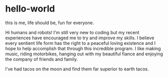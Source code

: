 # hello-world
this is me, life should be, fun for everyone.

Hi humans and robots! I'm still very new to coding but my recent experiences have encouraged me to try and improve my skills. I believe every sentient life form has the right to a peaceful loving existence and I hope to help accomplish that through this incredible program. I like making music, riding motorbikes, hanging out with my beautiful fiance and enjoying the company of friends and family.

I've had tacos on the moon and find them far superior to earth tacos.
